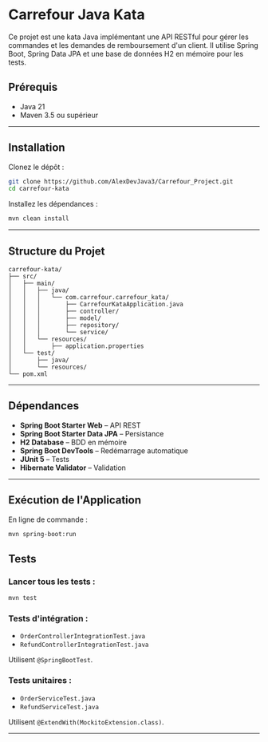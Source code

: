 # Carrefour Java Kata

Ce projet est une kata Java implémentant une API RESTful pour gérer les commandes et les demandes de remboursement d'un client. Il utilise Spring Boot, Spring Data JPA et une base de données H2 en mémoire pour les tests.


## Prérequis

- Java 21  
- Maven 3.5 ou supérieur

---

## Installation

Clonez le dépôt :

```bash
git clone https://github.com/AlexDevJava3/Carrefour_Project.git
cd carrefour-kata
```

Installez les dépendances :

```bash
mvn clean install
```

---

## Structure du Projet

```
carrefour-kata/
├── src/
│   ├── main/
│   │   ├── java/
│   │   │   └── com.carrefour.carrefour_kata/
│   │   │       ├── CarrefourKataApplication.java
│   │   │       ├── controller/
│   │   │       ├── model/
│   │   │       ├── repository/
│   │   │       └── service/
│   │   └── resources/
│   │       ├── application.properties
│   └── test/
│       ├── java/
│       └── resources/
└── pom.xml

```

---

## Dépendances

- **Spring Boot Starter Web** – API REST
- **Spring Boot Starter Data JPA** – Persistance
- **H2 Database** – BDD en mémoire
- **Spring Boot DevTools** – Redémarrage automatique
- **JUnit 5** – Tests
- **Hibernate Validator** – Validation

---


## Exécution de l'Application

En ligne de commande :

```bash
mvn spring-boot:run
```

## Tests

### Lancer tous les tests :

```bash
mvn test
```

### Tests d'intégration :

- `OrderControllerIntegrationTest.java`
- `RefundControllerIntegrationTest.java`

Utilisent `@SpringBootTest`.

### Tests unitaires :

- `OrderServiceTest.java`
- `RefundServiceTest.java`

Utilisent `@ExtendWith(MockitoExtension.class)`.

---
